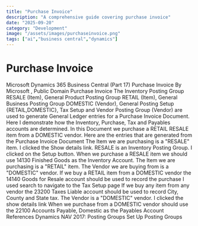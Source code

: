 ```yaml
---
title: "Purchase Invoice"
description: "A comprehensive guide covering purchase invoice"
date: "2025-09-20"
category: "Development"
image: "/assets/images/purchaseinvoice.png"
tags: ["ai","business central","dynamics"]
---
```


# Purchase Invoice

Microsoft Dynamics 365 Business Central (Part 17) Purchase Invoice By Microsoft , Public Domain Purchase Invoice The Inventory Posting Group RESALE (Item), General Product Posting Group RETAIL (Item), General Business Posting Group DOMESTIC (Vendor), General Posting Setup {RETAIL,DOMESTIC}, Tax Setup and Vendor Posting Group (Vendor) are used to generate General Ledger entries for a Purchase Invoice Document. Here I demonstrate how the Inventory, Purchase, Tax and Payables accounts are determined. In this Document we purchase a RETAIL RESALE item from a DOMESTIC vendor. Here are the entries that are generated from the Purchase Invoice Document The Item we are purchasing is a "RESALE" item. I clicked the Show details link. RESALE is an Inventory Posting Group. I clicked on the Setup button. When we purchase a RESALE item we should use 14130 Finished Goods as the Inventory Account. The Item we are purchasing is a "RETAIL" item. The Vendor we are buying from is a "DOMESTIC" vendor. If we buy a RETAIL item from a DOMESTIC vendor the 14140 Goods for Resale account should be used to record the purchase I used search to navigate to the Tax Setup page If we buy any item from any vendor the 23200 Taxes Liable account should be used to record City, County and State tax. The Vendor is a "DOMESTIC" vendor. I clicked the show details link When we purchase from a DOMESTIC vendor should use the 22100 Accounts Payable, Domestic as the Payables Account References Dynamics NAV 2017: Posting Groups Set Up Posting Groups
